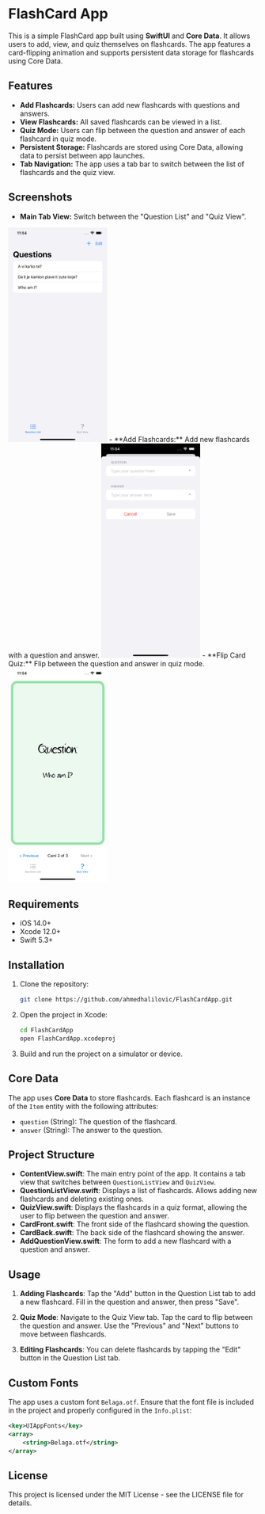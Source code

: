 # FlashCard App

This is a simple FlashCard app built using **SwiftUI** and **Core Data**. It allows users to add, view, and quiz themselves on flashcards. The app features a card-flipping animation and supports persistent data storage for flashcards using Core Data.

## Features

- **Add Flashcards:** Users can add new flashcards with questions and answers.
- **View Flashcards:** All saved flashcards can be viewed in a list.
- **Quiz Mode:** Users can flip between the question and answer of each flashcard in quiz mode.
- **Persistent Storage:** Flashcards are stored using Core Data, allowing data to persist between app launches.
- **Tab Navigation:** The app uses a tab bar to switch between the list of flashcards and the quiz view.

## Screenshots

- **Main Tab View:** Switch between the "Question List" and "Quiz View".
<img src="Screenshots/Home page.png" alt="Home view" width="200"/>
- **Add Flashcards:** Add new flashcards with a question and answer.
<img src="Screenshots/Add new question.png" alt="Home view" width="200"/>
- **Flip Card Quiz:** Flip between the question and answer in quiz mode.
<img src="Screenshots/Question card view.png" alt="Home view" width="200"/>

## Requirements

- iOS 14.0+
- Xcode 12.0+
- Swift 5.3+

## Installation

1. Clone the repository:
    ```bash
    git clone https://github.com/ahmedhalilovic/FlashCardApp.git
    ```

2. Open the project in Xcode:
    ```bash
    cd FlashCardApp
    open FlashCardApp.xcodeproj
    ```

3. Build and run the project on a simulator or device.

## Core Data

The app uses **Core Data** to store flashcards. Each flashcard is an instance of the `Item` entity with the following attributes:

- `question` (String): The question of the flashcard.
- `answer` (String): The answer to the question.

## Project Structure

- **ContentView.swift**: The main entry point of the app. It contains a tab view that switches between `QuestionListView` and `QuizView`.
- **QuestionListView.swift**: Displays a list of flashcards. Allows adding new flashcards and deleting existing ones.
- **QuizView.swift**: Displays the flashcards in a quiz format, allowing the user to flip between the question and answer.
- **CardFront.swift**: The front side of the flashcard showing the question.
- **CardBack.swift**: The back side of the flashcard showing the answer.
- **AddQuestionView.swift**: The form to add a new flashcard with a question and answer.
  
## Usage

1. **Adding Flashcards**: Tap the "Add" button in the Question List tab to add a new flashcard. Fill in the question and answer, then press "Save".
   
2. **Quiz Mode**: Navigate to the Quiz View tab. Tap the card to flip between the question and answer. Use the "Previous" and "Next" buttons to move between flashcards.

3. **Editing Flashcards**: You can delete flashcards by tapping the "Edit" button in the Question List tab.

## Custom Fonts

The app uses a custom font `Belaga.otf`. Ensure that the font file is included in the project and properly configured in the `Info.plist`:

```xml
<key>UIAppFonts</key>
<array>
    <string>Belaga.otf</string>
</array>
```

## License

This project is licensed under the MIT License - see the LICENSE file for details.
